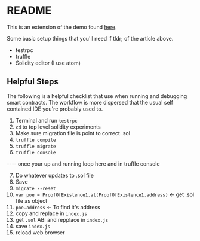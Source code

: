 # README

This is an extension of the demo found [here](https://blog.zeppelin.solutions/the-hitchhikers-guide-to-smart-contracts-in-ethereum-848f08001f05).

Some basic setup things that you'll need if tldr; of the article above. 
- testrpc
- truffle
- Solidity editor (I use atom)




## Helpful Steps
The following is a helpful checklist that use when running and debugging smart contracts. The workflow is more dispersed that the usual self contained IDE you're probably used to.  

1. Terminal and run `testrpc`
2. `cd` to top level solidity experiments
3. Make sure migration file is point to correct .sol
4. `truffle compile`
5. `truffle migrate`
6. `truffle console`

---- once your up and running loop here and in truffle console

7. Do whatever updates to .sol file
8. Save
9. `migrate --reset`
10. `var poe = ProofOfExistence1.at(ProofOfExistence1.address)`  <- get .sol file as object
11. `poe.address` <- To find it's address
12. copy and replace in `index.js`
13. get `.sol` ABI and repplace in `index.js`
14. save `index.js`
15. reload web browser
